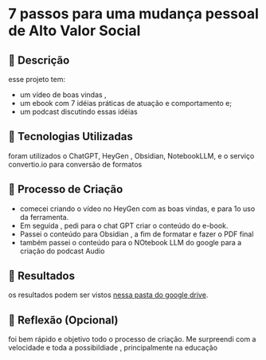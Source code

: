 # 7 passos para uma mudança pessoal de Alto Valor Social

## 📒 Descrição
esse projeto tem:
- um vídeo de boas vindas ,
- um ebook com 7 idéias práticas de atuação e comportamento e;
- um podcast discutindo essas idéias

## 🤖 Tecnologias Utilizadas
foram utilizados o ChatGPT, HeyGen , Obsidian, NotebookLLM, e o serviço convertio.io para conversão de formatos

## 🧐 Processo de Criação
- comecei criando o vídeo no HeyGen com as boas vindas, e para 1o uso da ferramenta.
- Em seguida , pedi para o chat GPT criar o conteúdo do e-book.
- Passei o conteúdo para Obsidian , a fim de formatar e fazer o PDF final
- também passei o conteúdo para o NOtebook LLM do google para a criação do podcast Audio

## 🚀 Resultados
os resultados podem ser vistos [nessa pasta do google drive](https://drive.google.com/open?id=18ls2za_CUa0Uc9qDITJEwKV4hzviwaKX&usp=drive_fs).

## 💭 Reflexão (Opcional)
foi bem rápido e objetivo todo o processo de criação. Me surpreendi com a velocidade e toda a possibildiade , principalmente na educação
